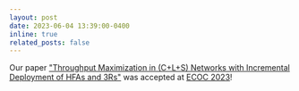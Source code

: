 ```yaml
---
layout: post
date: 2023-06-04 13:39:00-0400
inline: true
related_posts: false
---
```


Our paper ["Throughput Maximization in (C+L+S) Networks
with Incremental Deployment of HFAs and 3Rs"](/assets/pdf/ecoc23.pdf) was accepted at [ECOC 2023](https://www.ecocexhibition.com)!